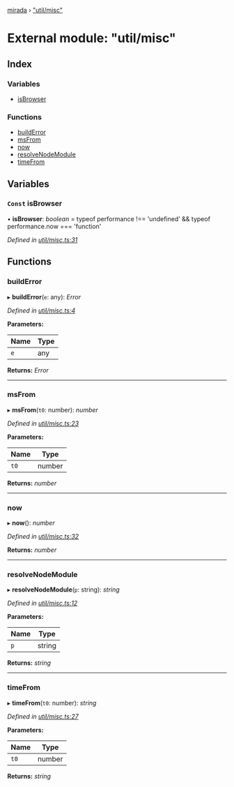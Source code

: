 [mirada](../README.md) › ["util/misc"](_util_misc_.md)

# External module: "util/misc"


## Index

### Variables

* [isBrowser](_util_misc_.md#const-isbrowser)

### Functions

* [buildError](_util_misc_.md#builderror)
* [msFrom](_util_misc_.md#msfrom)
* [now](_util_misc_.md#now)
* [resolveNodeModule](_util_misc_.md#resolvenodemodule)
* [timeFrom](_util_misc_.md#timefrom)

## Variables

### `Const` isBrowser

• **isBrowser**: *boolean* =  typeof performance !== 'undefined' && typeof performance.now === 'function'

*Defined in [util/misc.ts:31](https://github.com/cancerberoSgx/mirada/blob/2aa7cf1/mirada/src/util/misc.ts#L31)*

## Functions

###  buildError

▸ **buildError**(`e`: any): *Error*

*Defined in [util/misc.ts:4](https://github.com/cancerberoSgx/mirada/blob/2aa7cf1/mirada/src/util/misc.ts#L4)*

**Parameters:**

Name | Type |
------ | ------ |
`e` | any |

**Returns:** *Error*

___

###  msFrom

▸ **msFrom**(`t0`: number): *number*

*Defined in [util/misc.ts:23](https://github.com/cancerberoSgx/mirada/blob/2aa7cf1/mirada/src/util/misc.ts#L23)*

**Parameters:**

Name | Type |
------ | ------ |
`t0` | number |

**Returns:** *number*

___

###  now

▸ **now**(): *number*

*Defined in [util/misc.ts:32](https://github.com/cancerberoSgx/mirada/blob/2aa7cf1/mirada/src/util/misc.ts#L32)*

**Returns:** *number*

___

###  resolveNodeModule

▸ **resolveNodeModule**(`p`: string): *string*

*Defined in [util/misc.ts:12](https://github.com/cancerberoSgx/mirada/blob/2aa7cf1/mirada/src/util/misc.ts#L12)*

**Parameters:**

Name | Type |
------ | ------ |
`p` | string |

**Returns:** *string*

___

###  timeFrom

▸ **timeFrom**(`t0`: number): *string*

*Defined in [util/misc.ts:27](https://github.com/cancerberoSgx/mirada/blob/2aa7cf1/mirada/src/util/misc.ts#L27)*

**Parameters:**

Name | Type |
------ | ------ |
`t0` | number |

**Returns:** *string*